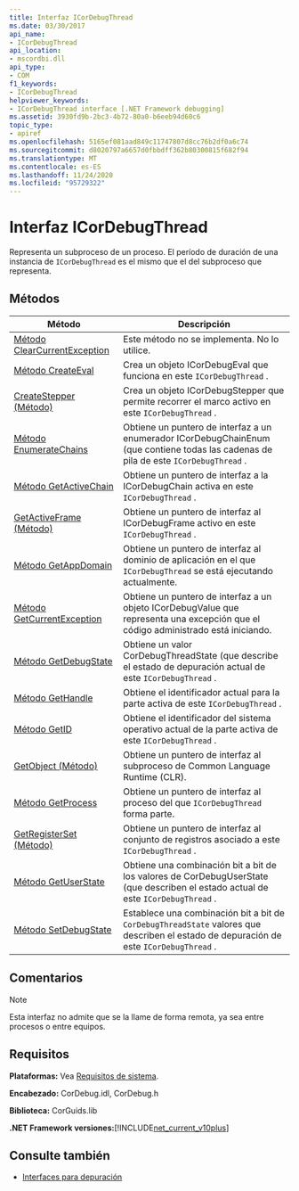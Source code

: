 ```yaml
---
title: Interfaz ICorDebugThread
ms.date: 03/30/2017
api_name:
- ICorDebugThread
api_location:
- mscordbi.dll
api_type:
- COM
f1_keywords:
- ICorDebugThread
helpviewer_keywords:
- ICorDebugThread interface [.NET Framework debugging]
ms.assetid: 3930fd9b-2bc3-4b72-80a0-b6eeb94d60c6
topic_type:
- apiref
ms.openlocfilehash: 5165ef081aad849c11747807d8cc76b2df0a6c74
ms.sourcegitcommit: d8020797a6657d0fbbdff362b80300815f682f94
ms.translationtype: MT
ms.contentlocale: es-ES
ms.lasthandoff: 11/24/2020
ms.locfileid: "95729322"
---
```

# <a name="icordebugthread-interface"></a>Interfaz ICorDebugThread

Representa un subproceso de un proceso. El período de duración de una instancia de `ICorDebugThread` es el mismo que el del subproceso que representa.  
  
## <a name="methods"></a>Métodos  
  
|Método|Descripción|  
|------------|-----------------|  
|[Método ClearCurrentException](icordebugthread-clearcurrentexception-method.md)|Este método no se implementa. No lo utilice.|  
|[Método CreateEval](icordebugthread-createeval-method.md)|Crea un objeto ICorDebugEval que funciona en este `ICorDebugThread` .|  
|[CreateStepper (Método)](icordebugthread-createstepper-method.md)|Crea un objeto ICorDebugStepper que permite recorrer el marco activo en este `ICorDebugThread` .|  
|[Método EnumerateChains](icordebugthread-enumeratechains-method.md)|Obtiene un puntero de interfaz a un enumerador ICorDebugChainEnum (que contiene todas las cadenas de pila de este `ICorDebugThread` .|  
|[Método GetActiveChain](icordebugthread-getactivechain-method.md)|Obtiene un puntero de interfaz a la ICorDebugChain activa en este `ICorDebugThread` .|  
|[GetActiveFrame (Método)](icordebugthread-getactiveframe-method.md)|Obtiene un puntero de interfaz al ICorDebugFrame activo en este `ICorDebugThread` .|  
|[Método GetAppDomain](icordebugthread-getappdomain-method.md)|Obtiene un puntero de interfaz al dominio de aplicación en el que `ICorDebugThread` se está ejecutando actualmente.|  
|[Método GetCurrentException](icordebugthread-getcurrentexception-method.md)|Obtiene un puntero de interfaz a un objeto ICorDebugValue que representa una excepción que el código administrado está iniciando.|  
|[Método GetDebugState](icordebugthread-getdebugstate-method.md)|Obtiene un valor CorDebugThreadState (que describe el estado de depuración actual de este `ICorDebugThread` .|  
|[Método GetHandle](icordebugthread-gethandle-method.md)|Obtiene el identificador actual para la parte activa de este `ICorDebugThread` .|  
|[Método GetID](icordebugthread-getid-method.md)|Obtiene el identificador del sistema operativo actual de la parte activa de este `ICorDebugThread` .|  
|[GetObject (Método)](icordebugthread-getobject-method.md)|Obtiene un puntero de interfaz al subproceso de Common Language Runtime (CLR).|  
|[Método GetProcess](icordebugthread-getprocess-method.md)|Obtiene un puntero de interfaz al proceso del que `ICorDebugThread` forma parte.|  
|[GetRegisterSet (Método)](icordebugthread-getregisterset-method.md)|Obtiene un puntero de interfaz al conjunto de registros asociado a este `ICorDebugThread` .|  
|[Método GetUserState](icordebugthread-getuserstate-method.md)|Obtiene una combinación bit a bit de los valores de CorDebugUserState (que describen el estado actual de este `ICorDebugThread` .|  
|[Método SetDebugState](icordebugthread-setdebugstate-method.md)|Establece una combinación bit a bit de `CorDebugThreadState` valores que describen el estado de depuración de este `ICorDebugThread` .|  
  
## <a name="remarks"></a>Comentarios  
  
> [!NOTE]
> Esta interfaz no admite que se la llame de forma remota, ya sea entre procesos o entre equipos.  
  
## <a name="requirements"></a>Requisitos  

 **Plataformas:** Vea [Requisitos de sistema](../../get-started/system-requirements.md).  
  
 **Encabezado:** CorDebug.idl, CorDebug.h  
  
 **Biblioteca:** CorGuids.lib  
  
 **.NET Framework versiones:**[!INCLUDE[net_current_v10plus](../../../../includes/net-current-v10plus-md.md)]  
  
## <a name="see-also"></a>Consulte también

- [Interfaces para depuración](debugging-interfaces.md)
